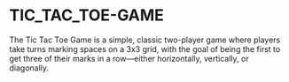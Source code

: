 # TIC_TAC_TOE-GAME
The Tic Tac Toe Game is a simple, classic two-player game where players take turns marking spaces on a 3x3 grid, with the goal of being the first to get three of their marks in a row—either horizontally, vertically, or diagonally. 
